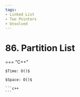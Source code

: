 ```yaml
---
tags:
- Linked List
- Two Pointers
- Unsolved
---
```



# 86. Partition List

=== "C++"

    $Time: O()$

    $Space: O()$

    ```c++
    ```